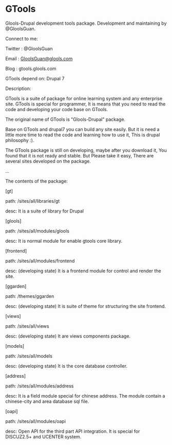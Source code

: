 GTools
=======
Glools-Drupal development tools package. Development and maintaining by @GloolsGuan.


Connect to me:

Twitter : @GloolsGuan

Email   : GloolsGuan@glools.com

Blog    : gtools.glools.com



GTools depend on: Drupal 7



Description:

GTools is a suite of package for online learning system and any enterprise site. GTools is special for programmer, It is means that you need to read the code and developing your code base on GTools.

The original name of GTools is "Glools-Drupal" package.

Base on GTools and drupal7 you can build any site easily. But it is need a little more time to read the code and learning how to use it, This is drupal philosophy :). 

The GTools package is still on developing, maybe after you download it, You found that it is not ready and stable. But Please take it easy, There are several sites developed on the package.

...


The contents of the package:


[gt]

  path: /sites/all/libraries/gt
  
  desc: It is a suite of library for Drupal


[glools]

  path: /sites/all/modules/glools
  
  desc: It is normal module for enable gtools core library.


[frontend]

  path: /sites/all/modules/frontend
  
  desc: (developing state) It is a frontend module for control and render the site.


[ggarden]

  path: /themes/ggarden
  
  desc: (developing state) It is suite of theme for structuring the site frontend.


[views]

  path: /sites/all/views
  
  desc: (developing state) It are views components package.


[models]

  path: /sites/all/models
  
  desc: (developing state) It is the core database controller.
  

[address]

  path: /sites/all/modules/address
  
  desc: It is a field module special for chinese address. The module contain a chinese-city and area database sql file.
  
  
[oapi]

  path: /sites/all/modules/oapi
  
  desc: Open API for the third part API integration. It is special for DISCUZ2.5+ and UCENTER system.
